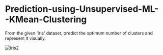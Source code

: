 # Prediction-using-Unsupervised-ML--KMean-Clustering

From the given ‘Iris’ dataset, predict the optimum number of clusters and represent it visually. <br>

![iris2](https://user-images.githubusercontent.com/92372552/223122400-35a683e4-0789-4429-8a6f-1c6e3c9f4962.jpg)
